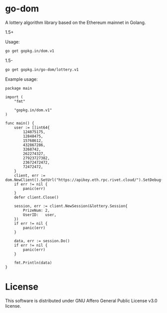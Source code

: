 # go-dom

A lottery algorithm library based on the Ethereum mainnet in Golang.

1.5+

Usage:
```sh
go get gopkg.in/dom.v1
```

1.5-
```sh
go get gopkg.in/go-dom/lottery.v1
```

Example usage:
```golang
package main

import (
	"fmt"

	"gopkg.in/dom.v1"
)

func main() {
	user := []int64{
		124875175,
		12848475,
		15768612,
		432867286,
		3268742,
		262274327,
		27923727382,
		23672472472,
		72472472,
	}
	client, err := dom.NewClient().SetUrl("https://apikey.eth.rpc.rivet.cloud/").SetDebug().Dial()
	if err != nil {
		panic(err)
	}
	defer client.Close()

	session, err := client.NewSession(&lottery.Session{
		PrizeNum: 2,
		UserID:   user,
	})
	if err != nil {
		panic(err)
	}

	data, err := session.Do()
	if err != nil {
		panic(err)
	}

	fmt.Println(data)
}
```

# License
This software is distributed under GNU Affero General Public License v3.0 license.